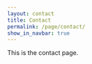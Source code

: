 ```yaml
---
layout: contact
title: Contact
permalink: /page/contact/
show_in_navbar: true
---
```


This is the contact page.

